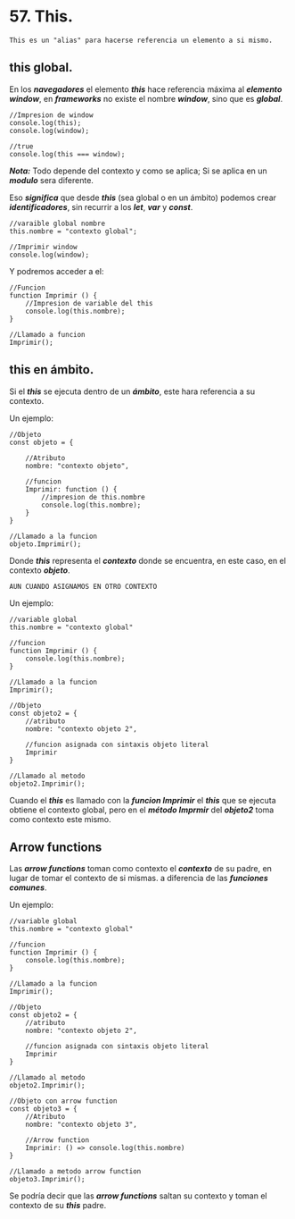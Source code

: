# 57. This.

	This es un "alias" para hacerse referencia un elemento a si mismo.
## this global.

En los ***navegadores*** el elemento ***this*** hace referencia máxima al ***elemento window***, en ***frameworks*** no existe el nombre ***window***, sino que es ***global***. 

~~~
//Impresion de window
console.log(this);
console.log(window);

//true
console.log(this === window);
~~~

***Nota:*** Todo depende del contexto y como se aplica; Si se aplica en un ***modulo*** sera diferente.

Eso ***significa*** que desde ***this*** (sea global o en un ámbito) podemos crear ***identificadores***, sin recurrir a los ***let***, ***var*** y ***const***.

~~~
//varaible global nombre
this.nombre = "contexto global";

//Imprimir window
console.log(window);
~~~

Y podremos acceder a el:

~~~
//Funcion
function Imprimir () {
	//Impresion de variable del this
	console.log(this.nombre);
}

//Llamado a funcion
Imprimir();
~~~

## this en ámbito.

Si el ***this*** se ejecuta dentro de un ***ámbito***, este hara referencia a su contexto.

Un ejemplo:

~~~
//Objeto
const objeto = {
	
	//Atributo
	nombre: "contexto objeto",
	
	//funcion
	Imprimir: function () {
		//impresion de this.nombre
		console.log(this.nombre);
	}
}

//Llamado a la funcion
objeto.Imprimir();
~~~

Donde ***this*** representa el ***contexto*** donde se encuentra, en este caso, en el contexto ***objeto***.

	AUN CUANDO ASIGNAMOS EN OTRO CONTEXTO

Un ejemplo:

~~~
//variable global
this.nombre = "contexto global"

//funcion
function Imprimir () {
	console.log(this.nombre);
}

//Llamado a la funcion
Imprimir();

//Objeto
const objeto2 = {
	//atributo
	nombre: "contexto objeto 2",

	//funcion asignada con sintaxis objeto literal
	Imprimir
}

//Llamado al metodo
objeto2.Imprimir();
~~~

Cuando el ***this*** es llamado con la ***funcion Imprimir*** el ***this*** que se ejecuta obtiene el contexto global, pero en el ***método Imprmir*** del ***objeto2*** toma como contexto este mismo.

## Arrow functions

Las ***arrow functions*** toman como contexto el ***contexto*** de su padre, en lugar de tomar el contexto de si mismas. a diferencia de las ***funciones comunes***.

Un ejemplo:

~~~
//variable global
this.nombre = "contexto global"

//funcion
function Imprimir () {
	console.log(this.nombre);
}

//Llamado a la funcion
Imprimir();

//Objeto
const objeto2 = {
	//atributo
	nombre: "contexto objeto 2",

	//funcion asignada con sintaxis objeto literal
	Imprimir
}

//Llamado al metodo
objeto2.Imprimir();

//Objeto con arrow function
const objeto3 = {
	//Atributo
	nombre: "contexto objeto 3",

	//Arrow function
	Imprimir: () => console.log(this.nombre)
}

//Llamado a metodo arrow function
objeto3.Imprimir();
~~~

Se podría decir que las ***arrow functions*** saltan su contexto y toman el contexto de su ***this*** padre.

